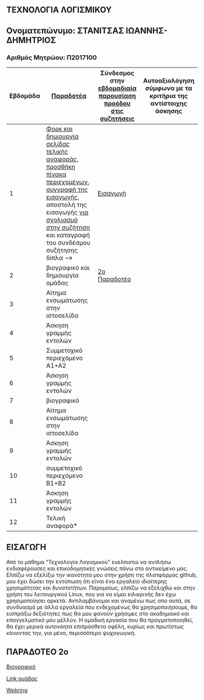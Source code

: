 ## ΤΕΧΝΟΛΟΓΙΑ ΛΟΓΙΣΜΙΚΟΥ

## Ονοματεπώνυμο: ΣΤΑΝΙΤΣΑΣ ΙΩΑΝΝΗΣ-ΔΗΜΗΤΡΙΟΣ

### Αριθμός Μητρώου: Π2017100


| Εβδομάδα | [Παραδοτέα](https://courses-ionio.github.io/help/deliverables/)  | Σύνδεσμος στην [εβδομαδιαία παρουσίαση προόδου στις συζητήσεις](https://github.com/courses-ionio/help/discussions/categories/show-and-tell) | Αυτοαξιολόγηση σύμφωνα με τα κριτήρια της αντίστοιχης άσκησης |
| --- | --- | --- | --- |
| 1 | [Φορκ και δημιουργία σελίδας τελικής αναφοράς](https://courses-ionio.github.io/help/guide/), [προσθήκη πίνακα περιεχομένων](https://raw.githubusercontent.com/courses-ionio/sw/master/README.md), [συγγραφή της εισαγωγής](https://courses-ionio.github.io/help/intro/), αποστολή της εισαγωγής [για σχολιασμό στην συζήτηση](https://github.com/courses-ionio/help/discussions/categories/show-and-tell) και καταγραφή του συνδέσμου συζήτησης δίπλα --> |[Εισαγωγή](https://github.com/courses-ionio/help/discussions/98) | |
| 2 | βιογραφικό και δημιουργία ομάδας |[2ο Παραδοτέο](https://github.com/courses-ionio/help/discussions/256) | |
| 3 | Αίτημα ενσωμάτωσης στην ιστοσελίδα | | |
| 4 | Άσκηση γραμμής εντολών | | |
| 5 | Συμμετοχικό περιεχόμενο A1+A2 | | |
| 6 | Άσκηση γραμμής εντολών | | |
| 7 | βιογραφικό | | |
| 8 | Αίτημα ενσωμάτωσης στην ιστοσελίδα | | |
| 9 | Άσκηση γραμμής εντολών | | |
| 10 | συμμετοχικό περιεχόμενο B1+B2 | | |
| 11 | Άσκηση γραμμής εντολών | | |
| 12 | Τελική αναφορά* | | |

## ΕΙΣΑΓΩΓΗ

Από το μάθημα "Τεχνολογία Λογισμικού" ευελπιστώ να αντλήσω ενδιαφέρουσες και επικοδομητικές γνώσεις πάνω στο αντικείμενο μας.
Ελπίζω να εξελίξω την ικανότητα μου στην χρήση της πλατφόρμας github, μου έχει δώσει την εντύπωση ότι είναι ένα εργαλείο
ιδιαίτερης χρησιμότητας και δυνατοτήτων. Παρομοίως, ελπίζω να εξελιχθώ και στην χρήση του λειτουργικού Linux, που για να είμαι ειλικρινής δεν έχω χρησιμοποίησει αρκετά. 
Αντιλαμβάνομαι και αναμένω πως απο αυτά, σε συνδυασμό με άλλα εργαλεία που ενδεχομένως θα χρησιμοποιήσουμε,
θα εισπράξω δεξιότητες πως θα μου φανούν χρήσιμες στο ακαδημαικό και επαγγελματικό μου μέλλον.
Η ομαδική εργασία που θα πραγματοποιηθεί, θα έχει μερικά αυτονόητα επιπρόσθετα οφέλη, κυρίως και πρωτίστως κάνοντας την, για μένα, περισσότερο ψυχαγωγική. 

## ΠΑΡΑΔΟΤΕΟ 2ο
[Βιογραφικό](https://giannisstan.github.io/online-cv/)

[Link ομάδας](https://github.com/whatphase)

[Webring](https://whatphaseteam.netlify.app)
